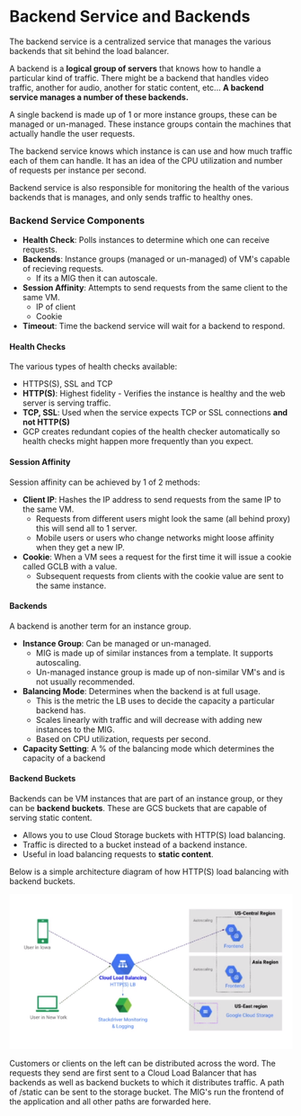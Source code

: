 # Backend Service and Backends

The backend service is a centralized service that manages the various backends that sit behind the load balancer.

A backend is a **logical group of servers** that knows how to handle a particular kind of traffic. There might be a backend that handles video traffic, another for audio, another for static content, etc...
**A backend service manages a number of these backends.**

A single backend is made up of 1 or more instance groups, these can be managed or un-managed. These instance groups contain the machines that actually handle the user requests.

The backend service knows which instance is can use and how much traffic each of them can handle. It has an idea of the CPU utilization and number of requests per instance per second.

Backend service is also responsible for monitoring the health of the various backends that is manages, and only sends traffic to healthy ones.

### Backend Service Components

- **Health Check**: Polls instances to determine which one can receive requests.
- **Backends**: Instance groups (managed or un-managed) of VM's capable of recieving requests.
  - If its a MIG then it can autoscale.
- **Session Affinity**: Attempts to send requests from the same client to the same VM.
  - IP of client
  - Cookie
- **Timeout**: Time the backend service will wait for a backend to respond.

#### Health Checks

The various types of health checks available:

- HTTPS(S), SSL and TCP
- **HTTP(S)**: Highest fidelity - Verifies the instance is healthy and the web server is serving traffic.
- **TCP, SSL**: Used when the service expects TCP or SSL connections **and not HTTP(S)**
- GCP creates redundant copies of the health checker automatically so health checks might happen more frequently than you expect.

#### Session Affinity

Session affinity can be achieved by 1 of 2 methods:

- **Client IP**: Hashes the IP address to send requests from the same IP to the same VM.
  - Requests from different users might look the same (all behind proxy) this will send all to 1 server.
  - Mobile users or users who change networks might loose affinity when they get a new IP.
- **Cookie**: When a VM sees a request for the first time it will issue a cookie called GCLB with a value.
  - Subsequent requests from clients with the cookie value are sent to the same instance.


#### Backends

A backend is another term for an instance group.

- **Instance Group**: Can be managed or un-managed.
  - MIG is made up of similar instances from a template. It supports autoscaling.
  - Un-managed instance group is made up of non-similar VM's and is not usually recommended.
- **Balancing Mode**: Determines when the backend is at full usage.
  - This is the metric the LB uses to decide the capacity a particular backend has.
  - Scales linearly with traffic and will decrease with adding new instances to the MIG.
  - Based on CPU utilization, requests per second.
- **Capacity Setting**: A % of the balancing mode which determines the capacity of a backend


#### Backend Buckets

Backends can be VM instances that are part of an instance group, or they can be **backend buckets**. These are GCS buckets that are capable of serving static content.

- Allows you to use Cloud Storage buckets with HTTP(S) load balancing. 
- Traffic is directed to a bucket instead of a backend instance.
- Useful in load balancing requests to **static content**.

Below is a simple architecture diagram of how HTTP(S) load balancing with backend buckets.

![backend_buckets.png](attachments/03a55cd6.png)


Customers or clients on the left can be distributed across the word.
The requests they send are first sent to a Cloud Load Balancer that has backends as well as backend buckets to which it distributes traffic.
A path of /static can be sent to the storage bucket.
The MIG's run the frontend of the application and all other paths are forwarded here.